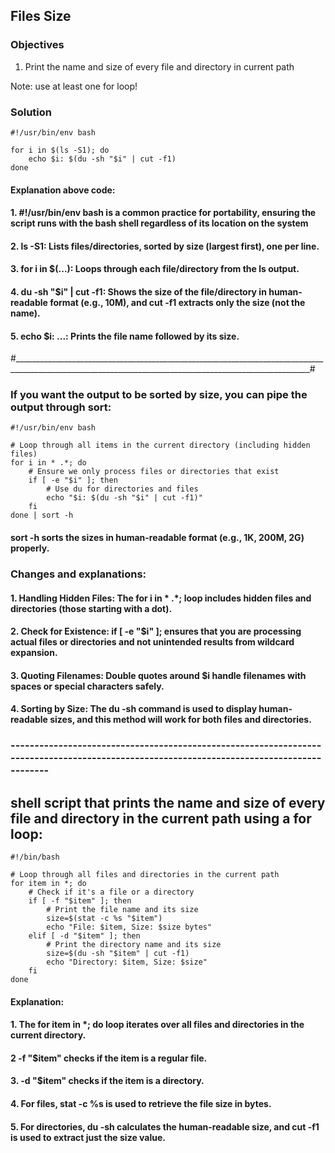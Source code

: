 ## Files Size
### Objectives

1. Print the name and size of every file and directory in current path

Note: use at least one for loop!

### Solution

```
#!/usr/bin/env bash

for i in $(ls -S1); do
    echo $i: $(du -sh "$i" | cut -f1)
done 
```
#### Explanation above code:
#### 1. #!/usr/bin/env bash is a common practice for portability, ensuring the script runs with the bash shell regardless of its location on the system
#### 2. ls -S1: Lists files/directories, sorted by size (largest first), one per line.
#### 3. for i in $(...): Loops through each file/directory from the ls output.
#### 4. du -sh "$i" | cut -f1: Shows the size of the file/directory in human-readable format (e.g., 10M), and cut -f1 extracts only the size (not the name).
#### 5. echo $i: ...: Prints the file name followed by its size.

#________________________________________________________________________________________________________________________________________________________#

###  If you want the output to be sorted by size, you can pipe the output through sort:

```
#!/usr/bin/env bash

# Loop through all items in the current directory (including hidden files)
for i in * .*; do
    # Ensure we only process files or directories that exist
    if [ -e "$i" ]; then
        # Use du for directories and files
        echo "$i: $(du -sh "$i" | cut -f1)"
    fi
done | sort -h

```
#### sort -h sorts the sizes in human-readable format (e.g., 1K, 200M, 2G) properly.
### Changes and explanations:
#### 1. Handling Hidden Files: The for i in * .*; loop includes hidden files and directories (those starting with a dot).
#### 2. Check for Existence: if [ -e "$i" ]; ensures that you are processing actual files or directories and not unintended results from wildcard expansion.
#### 3. Quoting Filenames: Double quotes around $i handle filenames with spaces or special characters safely.
#### 4. Sorting by Size: The du -sh command is used to display human-readable sizes, and this method will work for both files and directories.


### ------------------------------------------------------------------------------------------------------------------------------------------
## shell script that prints the name and size of every file and directory in the current path using a for loop:
```
#!/bin/bash

# Loop through all files and directories in the current path
for item in *; do
    # Check if it's a file or a directory
    if [ -f "$item" ]; then
        # Print the file name and its size
        size=$(stat -c %s "$item")
        echo "File: $item, Size: $size bytes"
    elif [ -d "$item" ]; then
        # Print the directory name and its size
        size=$(du -sh "$item" | cut -f1)
        echo "Directory: $item, Size: $size"
    fi
done

```
#### Explanation:
#### 1.  The for item in *; do loop iterates over all files and directories in the current directory.
#### 2   -f "$item" checks if the item is a regular file.
#### 3.  -d "$item" checks if the item is a directory.
#### 4.  For files, stat -c %s is used to retrieve the file size in bytes.
#### 5.  For directories, du -sh calculates the human-readable size, and cut -f1 is used to extract just the size value.